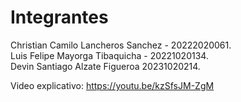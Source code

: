 # Integrantes

Christian Camilo Lancheros Sanchez - 20222020061.  
Luis Felipe Mayorga Tibaquicha - 20221020134.  
Devin Santiago Alzate Figueroa 20231020214.  

Video explicativo: https://youtu.be/kzSfsJM-ZgM
